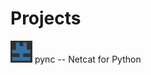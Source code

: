 <h1>Projects</h1>

<p>
  <img src="https://raw.githubusercontent.com/brenw0rth/pync/main/identicon.png" width=35>
  pync -- Netcat for Python
</p>
